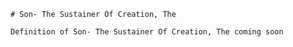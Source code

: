 
    # Son- The Sustainer Of Creation, The

    Definition of Son- The Sustainer Of Creation, The coming soon
    